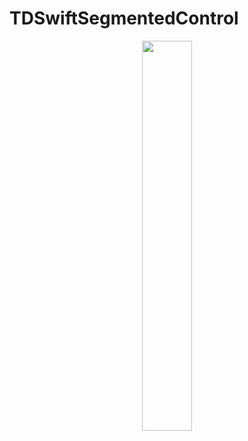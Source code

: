# TDSwiftSegmentedControl
<p align="center">
  <img src="./README/Images/TDSwiftSegmentedControl.GIF" width="40%" height="40% "/>
</p>
